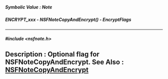 ##### Symbolic Value : Note
##### ENCRYPT_xxx - NSFNoteCopyAndEncrypt() - EncryptFlags
---
##### #include <nsfnote.h>
**Description :**
Optional flag for NSFNoteCopyAndEncrypt.
**See Also :**
[NSFNoteCopyAndEncrypt](D:/md_files/NSFNoteCopyAndEncrypt.md)
---
